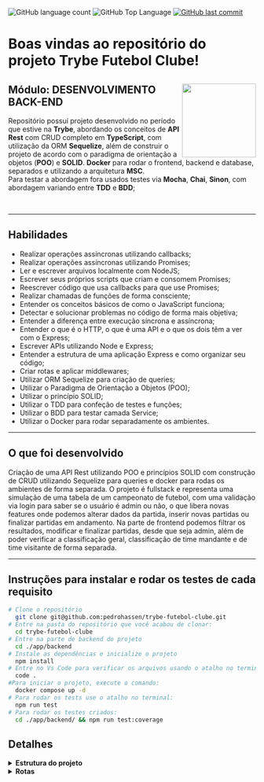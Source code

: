 <p>
  <img alt="GitHub language count" src="https://img.shields.io/github/languages/count/pedrohassen/trybe-futebol-clube?color=6E40C9&style=flat-square">
  <img alt="GitHub Top Language" src="https://img.shields.io/github/languages/top/pedrohassen/trybe-futebol-clube?color=6E40C9&style=flat-square">
  <a href="https://github.com/pedrohassen/trybe-futebol-clube/commits/main">
    <img alt="GitHub last commit" src="https://img.shields.io/github/last-commit/pedrohassen/trybe-futebol-clube?color=6E40C9&style=flat-square">
  </a>
</p>

# Boas vindas ao repositório do projeto Trybe Futebol Clube!

<div align="center">
  <img height="150px" align="right" src="https://theme.zdassets.com/theme_assets/9633455/9814df697eaf49815d7df109110815ff887b3457.png" />
  <div align="left" style="display: inline_block">
    <h2>Módulo: DESENVOLVIMENTO BACK-END</h2>
    <p>
      Repositório possuí projeto desenvolvido no período que estive na <b>Trybe</b>, abordando os conceitos de <b>API Rest</b> com CRUD completo em <b>TypeScript</b>, com utilização da ORM <b>Sequelize</b>, além de construir o projeto de acordo com o paradigma de orientação a objetos (<b>POO</b>) e <b>SOLID</b>. <b>Docker</b> para rodar o frontend, backend e database, separados e utilizando a arquitetura <b>MSC</b>. </br>
      Para testar a abordagem fora usados testes via <b>Mocha</b>, <b>Chai</b>, <b>Sinon</b>, com abordagem variando entre <b>TDD</b> e <b>BDD</b>;
  </div>
  <br>
</div>

---

## Habilidades

- Realizar operações assíncronas utilizando callbacks;
- Realizar operações assíncronas utilizando Promises;
- Ler e escrever arquivos localmente com NodeJS;
- Escrever seus próprios scripts que criam e consomem Promises;
- Reescrever código que usa callbacks para que use Promises;
- Realizar chamadas de funções de forma consciente;
- Entender os conceitos básicos de como o JavaScript funciona;
- Detectar e solucionar problemas no código de forma mais objetiva;
- Entender a diferença entre execução síncrona e assíncrona;
- Entender o que é o HTTP, o que é uma API e o que os dois têm a ver com o Express;
- Escrever APIs utilizando Node e Express;
- Entender a estrutura de uma aplicação Express e como organizar seu código;
- Criar rotas e aplicar middlewares;
- Utilizar ORM Sequelize para criação de queries;
- Utilizar o Paradigma de Orientação a Objetos (POO);
- Utilizar o princípio SOLID;
- Utilizar o TDD para confeção de testes e funções;
- Utilizar o BDD para testar camada Service;
- Utilizar o Docker para rodar separadamente os ambientes.

---

## O que foi desenvolvido

Criação de uma API Rest utilizando POO e princípios SOLID com construção de CRUD utilizando Sequelize para queries e docker para rodas os ambientes de forma separada.
O projeto é fullstack e representa uma simulação de uma tabela de um campeonato de futebol, com uma validação via login para saber se o usuário é admin ou não, o que libera novas features onde podemos alterar dados da partida, inserir novas partidas ou finalizar partidas em andamento. Na parte de frontend podemos filtrar os resultados, modificar e finalizar partidas, desde que seja admin, além de poder verificar a classificação geral, classificação de time mandante e de time visitante de forma separada.

---

## Instruções para instalar e rodar os testes de cada requisito

```bash
# Clone o repositório
  git clone git@github.com:pedrohassen/trybe-futebol-clube.git
# Entre na pasta do repositório que você acabou de clonar:
  cd trybe-futebol-clube
# Entre na parte de backend do projeto
  cd ./app/backend
# Instale as dependências e inicialize o projeto
  npm install
# Entre no Vs Code para verificar os arquivos usando o atalho no terminal:
  code .
#Para iniciar o projeto, execute o comando:
  docker compose up -d
# Para rodar os tests use o atalho no terminal:
  npm run test
# Para rodar os testes criados:
  cd ./app/backend/ && npm run test:coverage
```

## Detalhes
<details>
<summary><strong> Estrutura do projeto</strong></summary><br />

O projeto é composto de 4 entidades importantes para sua estrutura:

1️⃣ **Banco de dados:**

- Será um container docker MySQL já configurado no docker-compose através de um serviço definido como `db`.
- Tem o papel de fornecer dados para o serviço de _backend_.
- Durante a execução dos testes sempre vai ser acessado pelo `sequelize` e via porta `3002` do `localhost`;
- Você também pode conectar a um Cliente MySQL (Workbench, Beekeeper, DBeaver e etc), colocando as credenciais configuradas no docker-compose no serviço `db`.

2️⃣ **Back-end:**

- Será o ambiente que você realizará a maior parte das implementações exigidas.
- Deve rodar na porta `3001`, pois o front-end faz requisições para ele nessa porta por padrão;
- Sua aplicação deve ser inicializada a partir do arquivo `app/backend/src/server.ts`;
- Garanta que o `express` é executado e a aplicação ouve a porta que vem das variáveis de ambiente;
- Todas as dependências extras (tal como `joi`, `boom`, `express-async-errors`...) devem ser listadas em `app/backend/packages.npm`.

3️⃣ **Front-end:**

- O front já está concluído, não é necessário realizar modificações no mesmo. A única exceção será seu Dockerfile que precisará ser configurado.
- Todos os testes a partir do requisito de login usam o `puppeteer` para simular uma pessoa acessando o site `http://localhost:3000/`;
- O front se comunica com serviço de back-end pela url `http://localhost:3001` através dos endpoints que você deve construir nos requisitos.
- Recomendamos que sempre que implementar um requisito no back-end acesse a página no front-end que consome a implementação para validar se está funcionando como esperado.

4️⃣ **Docker:**

- O `docker-compose` tem a responsabilidade de unir todos os serviços conteinerizados (backend, frontend e db) e subir o projeto completo com o comando `npm run compose:up` ou `npm run compose:up:dev`;
- Você **deve** configurar as `Dockerfiles` corretamente nas raízes do `front-end` e `back-end`, para conseguir inicializar a aplicação;

</details>

<details>
  <summary><strong> Rotas</strong></summary><br />

1️⃣ **Rotas de usuários:**

- POST /login
  - responsável por registrar o login e retornar um token de usuário.
- GET /login/validate
  - responsável validar o login e retornar a 'role' do usuário.

2️⃣ **Rotas de times:**

- GET /teams
  - responsável por retornar times cadastrados no DB.
- GET /teams/:id
  - responsável por retornar times cadastrados no DB através do ID.

3️⃣ **Rotas de Partidas:**

- GET /matches
  - responsável por retornar todas as partidas.
- POST /matches/
  - responsável por cadastrar uma partida no DB.
    -PATCH /matches/:id
  - responsável por atualizar goas de uma partida específica
- PATCH /matches/:id/finish
  - responsável por atualizar o status de uma partida em andamento para partida finalizada ('inProgress: false') no DB.

4️⃣ **Rotas de Líderes:**

- GET /leaderboard
  - responsável por retornar os líderes do campeonato (dentro ou fora de casa).
- GET /leaderboard/home
  - responsável por retornar os líderes do campeonato jogando em casa.
- GET /leaderboard/away
  - responsável por retornar os líderes do campeonato jogando fora de casa

</details>
